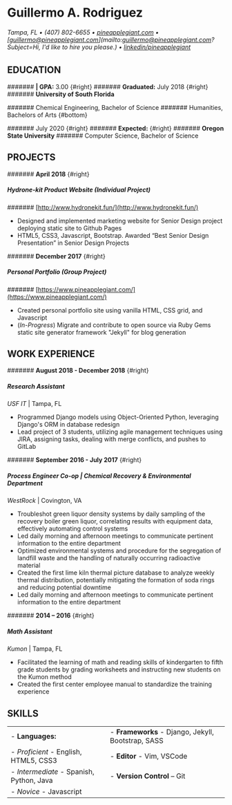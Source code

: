 Guillermo A. Rodriguez
========================

###### Tampa, FL • (407) 802-6655 • [pineapplegiant.com](http://www.pineapplegiant.com) • [guillermo@pineapplegiant.com](mailto:guillermo@pineapplegiant.com?Subject=Hi, I'd like to hire you please.) • [linkedin/pineapplegiant](http://www.linkedin.com/in/pineapplegiant)

EDUCATION
---------
####### **| GPA:** 3.00 {#right}
####### **Graduated:** July 2018 {#right}
####### **University of South Florida**

####### Chemical Engineering, Bachelor of Science
####### Humanities, Bachelors of Arts {#bottom}


####### July 2020 {#right}
####### **Expected:** {#right}
####### **Oregon State University**
####### Computer Science, Bachelor of Science

PROJECTS
---------
####### **April 2018** {#right}
##### **Hydrone-kit** Product Website (Individual Project)
####### [http://www.hydronekit.fun/](http://www.hydronekit.fun/)
* Designed and implemented marketing website for Senior Design project deploying static site to Github Pages
* HTML5, CSS3, Javascript, Bootstrap. Awarded “Best Senior Design Presentation” in Senior Design Projects

####### **December 2017** {#right}
##### Personal Portfolio (Group Project)
####### [https://www.pineapplegiant.com/](https://www.pineapplegiant.com/)
* Created personal portfolio site using vanilla HTML, CSS grid, and Javascript
* (*In-Progress*) Migrate and contribute to open source via Ruby Gems static site generator framework "Jekyll" for blog generation


WORK EXPERIENCE
---------

####### **August 2018 - December 2018** {#right}
##### Research Assistant
*USF IT* | Tampa, FL

* Programmed Django models using Object-Oriented Python, leveraging Django's ORM in database redesign
* Lead project of 3 students, utilizing agile management techniques using JIRA, assigning tasks, dealing with merge conflicts, and pushes to GitLab

####### **September 2016 - July 2017** {#right}
##### Process Engineer Co-op | *Chemical Recovery & Environmental Department*
*WestRock* | Covington, VA

* Troubleshot green liquor density systems by daily sampling of the recovery boiler green liquor, correlating results with equipment data, effectively automating control systems
* Led daily morning and afternoon meetings to communicate pertinent information to the entire department
* Optimized environmental systems and procedure for the segregation of landfill waste and the handling of naturally occurring radioactive material 
* Created the first lime kiln thermal picture database to analyze weekly thermal distribution, potentially mitigating the formation of soda rings and reducing potential downtime
* Led daily morning and afternoon meetings to communicate pertinent information to the entire department

####### **2014 – 2016** {#right}
##### Math Assistant
 *Kumon* | Tampa, FL

* Facilitated the learning of math and reading skills of kindergarten to fifth grade students by grading worksheets and instructing new students on the Kumon method
* Created the first center employee manual to standardize the training experience

SKILLS
---------

|                                                          |                                                                 |
|----------------------------------------------------------|-----------------------------------------------------------------|
| - **Languages:**                                         | - **Frameworks** - Django, Jekyll, Bootstrap, SASS              |
|     - *Proficient* - English, HTML5, CSS3                | - **Editor** - Vim, VSCode                                      |
|     - *Intermediate* - Spanish, Python, Java             | - **Version Control** – Git                                     |
|     - *Novice* - Javascript                              |                                                                 |





